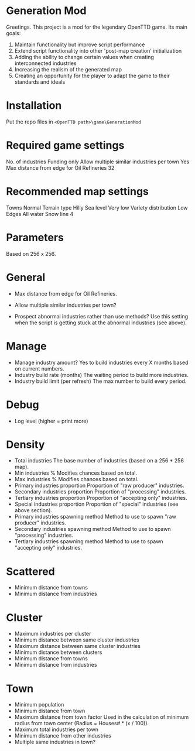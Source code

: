 # Generation Mod
Greetings. This project is a mod for the legendary OpenTTD game. 
Its main goals:
 1) Maintain functionality but improve script performance
 2) Extend script functionality into other 'post-map creation' initialization
 3) Adding the ability to change certain values when creating interconnected industries
 4) Increasing the realism of the generated map
 5) Creating an opportunity for the player to adapt the game to their standards and ideals

# Installation

Put the repo files in `<OpenTTD path>\game\GenerationMod`

# Required game settings

No. of industries				Funding only
Allow multiple similar industries per town	Yes 
Max distance from edge for Oil Refineries 	32 

# Recommended map settings

Towns				Normal
Terrain type			Hilly 
Sea level			Very low
Variety distribution		Low
Edges				All water
Snow line			4

# Parameters

Based on 256 x 256.

# General
- Max distance from edge for Oil Refineries.

- Allow multiple similar industries per town?

- Prospect abnormal industries rather than use methods?
	Use this setting when the script is getting stuck at the abnormal industries (see above).

# Manage
- Manage industry amount?
	Yes to build industries every X months based on current numbers.
- Industry build rate (months)
	The waiting period to build more industries.
- Industry build limit (per refresh)
	The max number to build every period.

# Debug
- Log level (higher = print more)


# Density
- Total industries
	The base number of industries (based on a 256 * 256 map).
- Min industries %
	Modifies chances based on total.
- Max industries %
	Modifies chances based on total.
- Primary industries proportion
	Proportion of "raw producer" industries.
- Secondary industries proportion
	Proportion of "processing" industries.
- Tertiary industries proportion
	Proportion of "accepting only" industries.
- Special industries proportion
	Proportion of "special" industries (see above section).
- Primary industries spawning method
	Method to use to spawn "raw producer" industries.
- Secondary industries spawning method
	Method to use to spawn "processing" industries.
- Tertiary industries spawning method
	Method to use to spawn "accepting only" industries.

# Scattered

- Minimum distance from towns
- Minimum distance from industries

# Cluster

 - Maximum industries per cluster
 - Minimum distance between same cluster industries
 - Maximum distance between same cluster industries
 - Minimum distance between clusters
 - Minimum distance from towns
 - Minimum distance from industries

# Town
 - Minimum population
 - Minimum distance from town
 - Maximum distance from town factor
 	Used in the calculation of minimum radius from town center (Radius = Houses# * (x / 100)).
 - Maximum total industries per town
 - Minimum distance from other industries
 - Multiple same industries in town?
